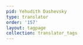 ```yaml
---
pid: Yehudith Dashevsky
type: translator
order: '157'
layout: tagpage
collection: translator_tags
---
```

